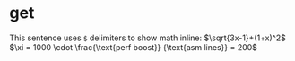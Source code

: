 # get

This sentence uses `$` delimiters to show math inline:  $\sqrt{3x-1}+(1+x)^2$
$\xi = 1000 \cdot \frac{\text{perf boost}} {\text{asm lines}} = 200$

<div><object data="1.md"></object></div>
